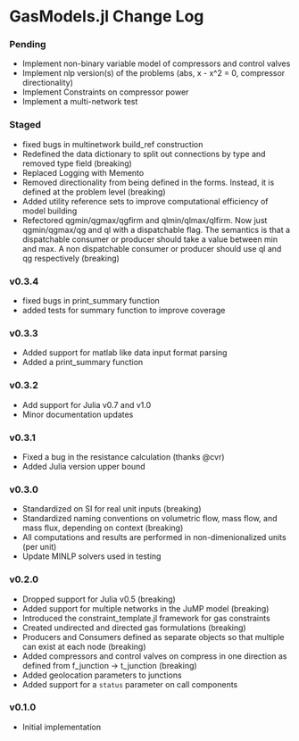 GasModels.jl Change Log
=======================

### Pending
- Implement non-binary variable model of compressors and control valves  
- Implement nlp version(s) of the problems (abs, x - x^2 = 0, compressor directionality)
- Implement Constraints on compressor power
- Implement a multi-network test

### Staged
- fixed bugs in multinetwork build_ref construction
- Redefined the data dictionary to split out connections by type and removed type field (breaking)
- Replaced Logging with Memento
- Removed directionality from being defined in the forms. Instead, it is defined at the problem level (breaking)
- Added utility reference sets to improve computational efficiency of model building
- Refectored qgmin/qgmax/qgfirm and qlmin/qlmax/qlfirm. Now just qgmin/qgmax/qg and ql with a dispatchable flag. The semantics is that a dispatchable consumer or producer should take a value between min and max.  A non dispatchable consumer or producer should use ql and qg respectively (breaking)

### v0.3.4
- fixed bugs in print_summary function
- added tests for summary function to improve coverage

### v0.3.3
- Added support for matlab like data input format parsing
- Added a print_summary function

### v0.3.2
- Add support for Julia v0.7 and v1.0
- Minor documentation updates

### v0.3.1
- Fixed a bug in the resistance calculation (thanks @cvr)
- Added Julia version upper bound

### v0.3.0
- Standardized on SI for real unit inputs (breaking)
- Standardized naming conventions on volumetric flow, mass flow, and mass flux, depending on context (breaking)
- All computations and results are performed in non-dimenionalized units (per unit)
- Update MINLP solvers used in testing

### v0.2.0
- Dropped support for Julia v0.5 (breaking)
- Added support for multiple networks in the JuMP model (breaking)
- Introduced the constraint_template.jl framework for gas constraints
- Created undirected and directed gas formulations (breaking)
- Producers and Consumers defined as separate objects so that multiple can exist at each node (breaking)
- Added compressors and control valves on compress in one direction as defined from f_junction -> t_junction (breaking)
- Added geolocation parameters to junctions
- Added support for a `status` parameter on call components

### v0.1.0
- Initial implementation
